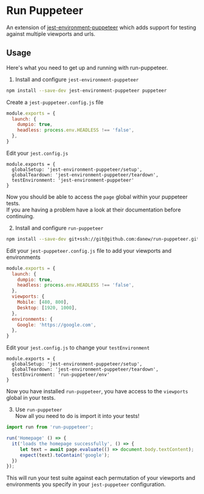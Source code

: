 # Run Puppeteer
An extension of [jest-environment-puppeteer](https://github.com/smooth-code/jest-puppeteer/tree/master/packages/jest-environment-puppeteer) which adds support for testing against multiple viewports and urls.

## Usage
Here's what you need to get up and running with run-puppeteer.   

1. Install and configure `jest-environment-puppeteer`
```bash
npm install --save-dev jest-environment-puppeteer puppeteer
```
Create a `jest-puppeteer.config.js` file
```js
module.exports = {
  launch: {
    dumpio: true,
    headless: process.env.HEADLESS !== 'false',
  },
}
```
Edit your `jest.config.js`
```
module.exports = {
  globalSetup: 'jest-environment-puppeteer/setup',
  globalTeardown: 'jest-environment-puppeteer/teardown',
  testEnvironment: 'jest-environment-puppeteer'
}
```
Now you should be able to access the `page` global within your puppeteer tests.   
If you are having a problem have a look at their documentation before continuing.

2. Install and configure `run-puppeteer`
```bash
npm install --save-dev git+ssh://git@github.com:danew/run-puppeteer.git
```
Edit your `jest-puppeteer.config.js` file to add your viewports and environments
```js
module.exports = {
  launch: {
    dumpio: true,
    headless: process.env.HEADLESS !== 'false',
  },
  viewports: {
    Mobile: [480, 800],
    Desktop: [1920, 1000],
  },
  environments: {
    Google: 'https://google.com',
  },
}
```
Edit your `jest.config.js` to change your `testEnvironment`
```
module.exports = {
  globalSetup: 'jest-environment-puppeteer/setup',
  globalTeardown: 'jest-environment-puppeteer/teardown',
  testEnvironment: 'run-puppeteer/env'
}
```
Now you have installed `run-puppeteer`, you have access to the `viewports` global in your tests.

3. Use `run-puppeteer`   
Now all you need to do is import it into your tests!
```js
import run from 'run-puppeteer';

run('Homepage' () => {
  it('loads the homepage successfully', () => {
     let text = await page.evaluate(() => document.body.textContent);
     expect(text).toContain('google');
  })
});
```
This will run your test suite against each permutation of your viewports and environments you specify in your `jest-puppeteer` configuration.